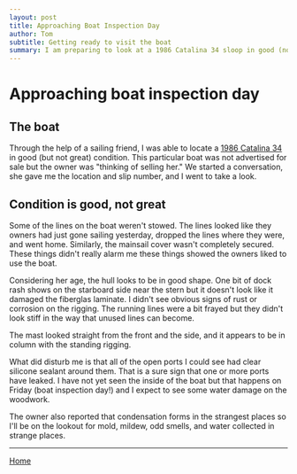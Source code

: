 ```yaml
---
layout: post
title: Approaching Boat Inspection Day
author: Tom
subtitle: Getting ready to visit the boat
summary: I am preparing to look at a 1986 Catalina 34 sloop in good (not great) condition!
---
```


# Approaching boat inspection day

## The boat
Through the help of a sailing friend, I was able to locate a [1986 Catalina 34](https://sailboatdata.com/sailboat/catalina-34) in good (but not great) condition. This particular boat was not advertised for sale but the owner was "thinking of selling her." We started a conversation, she gave me the location and slip number, and I went to take a look.

## Condition is good, not great
Some of the lines on the boat weren't stowed. The lines looked like they owners had just gone sailing yesterday, dropped the lines where they were, and went home. Similarly, the mainsail cover wasn't completely secured. These things didn't really alarm me these things showed the owners liked to use the boat. 

Considering her age, the hull looks to be in good shape. One bit of dock rash shows on the starboard side near the stern but it doesn't look like it damaged the fiberglas laminate. I didn't see obvious signs of rust or corrosion on the rigging. The running lines were a bit frayed but they didn't look stiff in the way that unused lines can become.

The mast looked straight from the front and the side, and it appears to be in column with the standing rigging. 

What did disturb me is that all of the open ports I could see had clear silicone sealant around them. That is a sure sign that one or more ports have leaked. I have not yet seen the inside of the boat but that happens on Friday (boat inspection day!) and I expect to see some water damage on the woodwork.

The owner also reported that condensation forms in the strangest places so I'll be on the lookout for mold, mildew, odd smells, and water collected in strange places.

___

[Home](https://tomsalzer.github.io/Sailing/)
